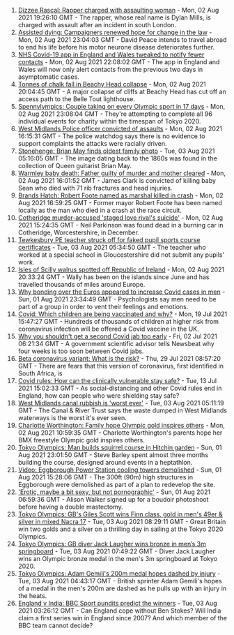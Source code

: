 1. [Dizzee Rascal: Rapper charged with assaulting woman](https://www.bbc.co.uk/news/uk-england-london-58063759) - Mon, 02 Aug 2021 19:26:10 GMT - The rapper, whose real name is Dylan Mills, is charged with assault after an incident in south London.
2. [Assisted dying: Campaigners renewed hope for change in the law](https://www.bbc.co.uk/news/uk-england-london-58014609) - Mon, 02 Aug 2021 23:04:03 GMT - David Peace intends to travel abroad to end his life before his motor neurone disease deteriorates further.
3. [NHS Covid-19 app in England and Wales tweaked to notify fewer contacts](https://www.bbc.co.uk/news/uk-58062180) - Mon, 02 Aug 2021 22:08:02 GMT - The app in England and Wales will now only alert contacts from the previous two days in asymptomatic cases.
4. [Tonnes of chalk fall in Beachy Head collapse](https://www.bbc.co.uk/news/uk-england-sussex-58058994) - Mon, 02 Aug 2021 20:04:45 GMT - A major collapse of cliffs at Beachy Head has cut off an access path to the Belle Tout lighthouse.
5. [Spennylympics: Couple taking on every Olympic sport in 17 days](https://www.bbc.co.uk/news/uk-58063298) - Mon, 02 Aug 2021 23:08:04 GMT - They're attempting to complete all 96 individual events for charity within the timespan of Tokyo 2020.
6. [West Midlands Police officer convicted of assaults](https://www.bbc.co.uk/news/uk-england-birmingham-58058831) - Mon, 02 Aug 2021 16:15:31 GMT - The police watchdog says there is no evidence to support complaints the attacks were racially driven.
7. [Stonehenge: Brian May finds oldest family photo](https://www.bbc.co.uk/news/uk-england-wiltshire-58058188) - Tue, 03 Aug 2021 05:16:05 GMT - The image dating back to the 1860s was found in the collection of Queen guitarist Brian May.
8. [Warmley baby death: Father guilty of murder and mother cleared](https://www.bbc.co.uk/news/uk-england-bristol-58059297) - Mon, 02 Aug 2021 16:01:52 GMT - James Clark is convicted of killing baby Sean who died with 71 rib fractures and head injuries.
9. [Brands Hatch: Robert Foote named as marshal killed in crash](https://www.bbc.co.uk/news/uk-england-kent-58059534) - Mon, 02 Aug 2021 16:59:25 GMT - Former mayor Robert Foote has been named locally as the man who died in a crash at the race circuit.
10. [Cotheridge murder-accused 'staged love rival's suicide'](https://www.bbc.co.uk/news/uk-england-hereford-worcester-58060348) - Mon, 02 Aug 2021 15:24:35 GMT - Neil Parkinson was found dead in a burning car in Cotheridge, Worcestershire, in December.
11. [Tewkesbury PE teacher struck off for faked pupil sports course certificates](https://www.bbc.co.uk/news/uk-england-gloucestershire-58062373) - Tue, 03 Aug 2021 05:34:50 GMT - The teacher who worked at a special school in Gloucestershire did not submit any pupils' work.
12. [Isles of Scilly walrus spotted off Republic of Ireland](https://www.bbc.co.uk/news/uk-england-cornwall-58065003) - Mon, 02 Aug 2021 20:33:24 GMT - Wally has been on the islands since June and has travelled thousands of miles around Europe.
13. [Why bonding over the Euros appeared to increase Covid cases in men](https://www.bbc.co.uk/news/health-58015593) - Sun, 01 Aug 2021 23:34:49 GMT - Psychologists say men need to be part of a group in order to vent their feelings and emotions.
14. [Covid: Which children are being vaccinated and why?](https://www.bbc.co.uk/news/health-57888429) - Mon, 19 Jul 2021 15:47:27 GMT - Hundreds of thousands of children at higher risk from coronavirus infection will be offered a Covid vaccine in the UK.
15. [Why you shouldn't get a second Covid jab too early](https://www.bbc.co.uk/news/newsbeat-57682233) - Fri, 02 Jul 2021 06:21:34 GMT - A government scientific advisor tells Newsbeat why four weeks is too soon between Covid jabs.
16. [Beta coronavirus variant: What is the risk?](https://www.bbc.co.uk/news/health-55534727) - Thu, 29 Jul 2021 08:57:20 GMT - There are fears that this version of coronavirus, first identified in South Africa, is
17. [Covid rules: How can the clinically vulnerable stay safe?](https://www.bbc.co.uk/news/health-51997151) - Tue, 13 Jul 2021 15:02:33 GMT - As social-distancing and other Covid rules end in England, how can people who were shielding stay safe?
18. [West Midlands canal rubbish is 'worst ever'](https://www.bbc.co.uk/news/uk-england-birmingham-58058733) - Tue, 03 Aug 2021 05:11:19 GMT - The Canal & River Trust says the waste dumped in West Midlands waterways is the worst it's ever seen.
19. [Charlotte Worthington: Family hope Olympic gold inspires others](https://www.bbc.co.uk/news/uk-england-manchester-58033770) - Mon, 02 Aug 2021 10:59:35 GMT - Charlotte Worthington's parents hope her BMX freestyle Olympic gold inspires others.
20. [Tokyo Olympics: Man builds squirrel course in Hitchin garden](https://www.bbc.co.uk/news/uk-england-beds-bucks-herts-58004533) - Sun, 01 Aug 2021 23:01:50 GMT - Steve Barley spent almost three months building the course, designed around events in a heptathlon.
21. [Video: Eggborough Power Station cooling towers demolished](https://www.bbc.co.uk/news/uk-england-york-north-yorkshire-58050113) - Sun, 01 Aug 2021 15:28:06 GMT - The 300ft (90m) high structures in Eggborough were demolished as part of a plan to redevelop the site.
22. ['Erotic, maybe a bit sexy, but not pornographic'](https://www.bbc.co.uk/news/uk-england-derbyshire-57893530) - Sun, 01 Aug 2021 06:59:36 GMT - Alison Walker signed up for a boudoir photoshoot before having a double mastectomy.
23. [Tokyo Olympics: GB's Giles Scott wins Finn class, gold in men's 49er & silver in mixed Nacra 17](https://www.bbc.co.uk/sport/olympics/58067716) - Tue, 03 Aug 2021 08:29:11 GMT - Great Britain win two golds and a silver on a thrilling day in sailing at the Tokyo 2020 Olympics.
24. [Tokyo Olympics: GB diver Jack Laugher wins bronze in men’s 3m springboard](https://www.bbc.co.uk/sport/olympics/58068690) - Tue, 03 Aug 2021 07:49:22 GMT - Diver Jack Laugher wins an Olympic bronze medal in the men's 3m springboard at Tokyo 2020.
25. [Tokyo Olympics: Adam Gemili's 200m medal hopes dashed by injury](https://www.bbc.co.uk/sport/olympics/58066599) - Tue, 03 Aug 2021 04:43:17 GMT - British sprinter Adam Gemili's hopes of a medal in the men's 200m are dashed as he pulls up with an injury in the heats.
26. [England v India: BBC Sport pundits predict the winners](https://www.bbc.co.uk/sport/cricket/58023809) - Tue, 03 Aug 2021 03:26:12 GMT - Can England cope without Ben Stokes? Will India claim a first series win in England since 2007? And which member of the BBC team cannot decide?
